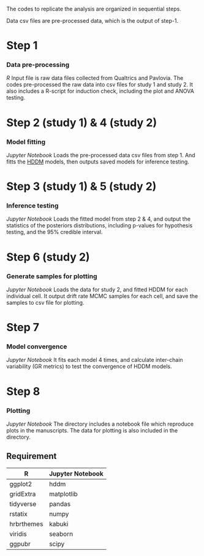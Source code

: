 The codes to replicate the analysis are organized in sequential steps. 

Data csv files are pre-processed data, which is the output of step-1. 

# Step 1
### Data pre-processing
*R*
Input file is raw data files collected from Qualtrics and Pavlovia. 
The codes pre-processed the raw data into csv files for study 1 and study 2.
It also includes a R-script for induction check, including the plot and ANOVA testing. 

# Step 2 (study 1) & 4 (study 2)
### Model fitting
*Jupyter Notebook*
Loads the pre-processed data csv files from step 1. And fitts the [HDDM](http://ski.clps.brown.edu/hddm_docs/) models, then outputs saved models for inference testing.

# Step 3 (study 1) & 5 (study 2)
### Inference testing
*Jupyter Notebook*
Loads the fitted model from step 2 & 4, and output the statistics of the posteriors distributions, including p-values for hypothesis testing, and the 95% credible interval.

# Step 6 (study 2)
### Generate samples for plotting
*Jupyter Notebook*
Loads the data for study 2, and fitted HDDM for each individual cell. It output drift rate MCMC samples for each cell, and save the samples to csv file for plotting.

# Step 7
### Model convergence
*Jupyter Notebook*
It fits each model 4 times, and calculate inter-chain variability (GR metrics) to test the convergence of HDDM models. 

# Step 8
### Plotting
*Jupyter Notebook*
The directory includes a notebook file which reproduce plots in the manuscripts. The data for plotting is also included in the directory. 

## Requirement
R | Jupyter Notebook
------------ | -------------
ggplot2 | hddm
gridExtra | matplotlib
tidyverse | pandas
rstatix | numpy
hrbrthemes | kabuki
viridis | seaborn
ggpubr | scipy

